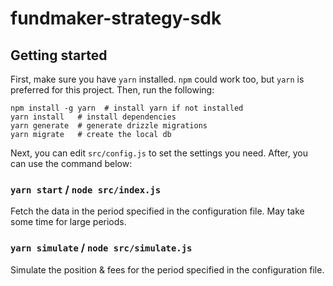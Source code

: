 # fundmaker-strategy-sdk

## Getting started

First, make sure you have `yarn` installed. `npm` could work too, but `yarn` is preferred for this project. Then, run the following:

```
npm install -g yarn  # install yarn if not installed
yarn install   # install dependencies
yarn generate  # generate drizzle migrations
yarn migrate   # create the local db
```

Next, you can edit `src/config.js` to set the settings you need. After, you can use the command below:

### `yarn start` / `node src/index.js`

Fetch the data in the period specified in the configuration file. May take some time for large periods.

### `yarn simulate` / `node src/simulate.js`

Simulate the position & fees for the period specified in the configuration file.
